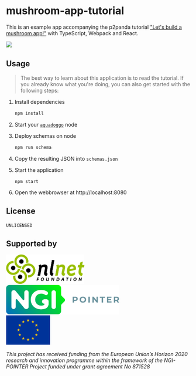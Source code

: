 # mushroom-app-tutorial

This is an example app accompanying the p2panda tutorial ["Let's build a mushroom app!"](https://p2panda.org/tutorials/mushroom-app) with TypeScript, Webpack and React.

<img src="https://raw.githubusercontent.com/p2panda/mushroom-app-tutorial/main/screenshot.png" width="550" />

## Usage

> The best way to learn about this application is to read the tutorial. If you already know what you're doing, you can also get started with the following steps:

1. Install dependencies
    ```bash
    npm install
    ```
    
2. Start your [`aquadoggo`](https://github.com/p2panda/aquadoggo) node
3. Deploy schemas on node
    ```bash
    npm run schema
    ```
    
4. Copy the resulting JSON into `schemas.json`
5. Start the application
    ```bash
    npm start
    ```
    
6. Open the webbrowser at http://localhost:8080

## License

`UNLICENSED`

## Supported by


<img src="https://raw.githubusercontent.com/p2panda/.github/main/assets/nlnet-logo.svg" width="auto" height="80px"><br />
<img src="https://raw.githubusercontent.com/p2panda/.github/main/assets/ngi-logo.png" width="auto" height="80px"><br />
<img src="https://raw.githubusercontent.com/p2panda/.github/main/assets/eu-flag-logo.png" width="auto" height="80px">

_This project has received funding from the European Union’s Horizon 2020 research and innovation programme within the framework of the NGI-POINTER Project funded under grant agreement No 871528_
